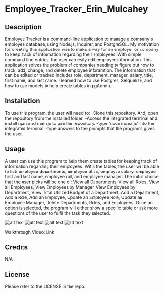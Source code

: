 # Employee_Tracker_Erin_Mulcahey

## Description

Employee Tracker is a command-line application to manage a company's employee database, using Node.js, Inquirer, and PostgreSQL. My motivation for creating this application was to make a way for an employer or company to keep track of information regarding their employees. With simple command line entries, the user can esily edit employee information. This application solves the problem of companies needing to figure out how to track, add, change, and delete employee inforamtion. The information that can be edited or tracked includes role, department, manager, salary, title, first name, and last name. I learned how to use Postgres, Selquelize, and how to use models to help create tables in pgAdmin.

## Installation

To use this program, the user will need to: -Clone this repository. And, open the repository from the installed folder. -Access the integrated terminal and install npm and main.js to use the repository. -type 'node index.js' into the integrated terminal. -type answers to the prompts that the programs gives the user.

## Usage

A user can use this program to help them create tables for keeping track of information regarding their employees. Witin the tables, the user will be able to list: employee departments, employee titles, employee salary, employee first and last name, employee roll, and employee manager. The initial choice that the user picks will be one of: View all Departments, View all Roles, View all Employees, View Employees by Manager, View Employees by Department, View Total Utilized Budget of a Department, Add a Department, Add a Role, Add an Employee, Update an Employee Role, Update an Employee Manager, Delete Departments, Roles, and Employees. Once an option is selected, the program will either show a specific table or ask more questions of the user to fulfil the task they selected.

![alt text](assets/images/screenshot.png)
![alt text](assets/images/screenshot.png)
![alt text](assets/images/screenshot.png)
![alt text](assets/images/screenshot.png)

Walkthrough Video: Link

## Credits

N/A

## License

Please refer to the LICENSE in the repo.
